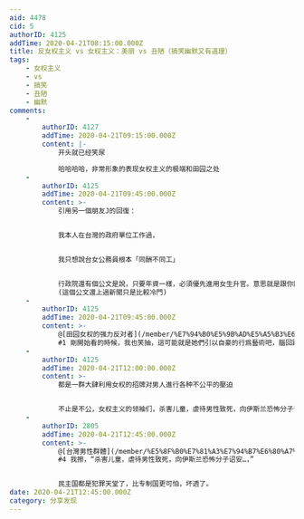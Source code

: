 ```yaml
---
aid: 4478
cid: 5
authorID: 4125
addTime: 2020-04-21T08:15:00.000Z
title: 反女权主义 vs 女权主义：美丽 vs 丑陋（搞笑幽默又有道理）
tags:
    - 女权主义
    - vs
    - 搞笑
    - 丑陋
    - 幽默
comments:
    -
        authorID: 4127
        addTime: 2020-04-21T09:15:00.000Z
        content: |-
            开头就已经笑尿

            哈哈哈哈，非常形象的表现女权主义的极端和田园之处
    -
        authorID: 4125
        addTime: 2020-04-21T09:45:00.000Z
        content: >-
            引用另一個朋友J的回復：


            我本人在台灣的政府單位工作過，


            我只想說台女公務員根本「同酬不同工」


            行政院還有個公文是說，只要年資一樣，必須優先進用女生升官。意思就是跟你同時考上的人，就憑他是女生，他就可以比你優先升官，不考慮工作能力或證照。
            (這個公文還上過新聞只是比較冷門)
    -
        authorID: 4125
        addTime: 2020-04-21T09:45:00.000Z
        content: >-
            @[田园女权的强力反对者](/member/%E7%94%B0%E5%9B%AD%E5%A5%B3%E6%9D%83%E7%9A%84%E5%BC%BA%E5%8A%9B%E5%8F%8D%E5%AF%B9%E8%80%85)
            #1 剛開始看的時候，我也笑抽，這可能就是她們引以自豪的行爲藝術吧，腦回路構造有夠“清奇”
    -
        authorID: 4125
        addTime: 2020-04-21T12:00:00.000Z
        content: >-
            都是一群大肆利用女权的招牌对男人進行各种不公平的壓迫


            不止是不公，女权主义的领袖们，杀害儿童，虐待男性致死，向伊斯兰恐怖分子诏安，伪造各种调查数据，破坏他人家庭婚姻，毁坏公共建筑，干预司法，妨碍行政，居然还得到各地女权的广泛拥护。很多视频因为都是英文的，我都没放上来，放上来的这些已经是轻的了。
    -
        authorID: 2805
        addTime: 2020-04-21T12:45:00.000Z
        content: >-
            @[台灣男性群體](/member/%E5%8F%B0%E7%81%A3%E7%94%B7%E6%80%A7%E7%BE%A4%E9%AB%94)
            #4 我擦，“杀害儿童，虐待男性致死，向伊斯兰恐怖分子诏安…，”


            民主国都是犯罪天堂了，比专制国更可怕，坏透了。
date: 2020-04-21T12:45:00.000Z
category: 分享发现
---
```



